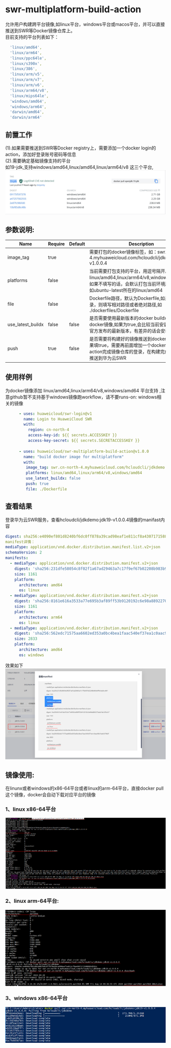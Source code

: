 # swr-multiplatform-build-action
允许用户构建跨平台镜像,如linux平台，windows平台或macos平台，并可以直接推送到SWR等Docker镜像仓库上。  
目前支持的平台列表如下：  
```yaml
  'linux/amd64',
  'linux/arm64',
  'linux/ppc64le',
  'linux/s390x',
  'linux/386',
  'linux/arm/v5',
  'linux/arm/v7',
  'linux/arm/v6',
  'linux/arm64/v8',
  'linux/mips64le',
  'windows/amd64',
  'windows/arm64',
  'darwin/amd64',
  'darwin/arm64'
```

## **前置工作**
(1).如果需要推送到SWR等Docker registry上，需要添加一个docker login的action，添加好登录账号密码等信息    
(2).需要确定基础镜像支持的平台  
如19-jdk,支持windows/amd64,linux/amd64,linux/arm64/v8 这三个平台,  
![avatar](./images/20220509-165318.jpg)

## **参数说明:**
| Name          | Require | Default | Description |
| ------------ | ------- | ------- | ----------- |
| image_tag    |   true    |         | 需要打包的docker镜像标签，如：swr.cn-north-4.myhuaweicloud.com/hcloudcli/jdkdemo:jdk19-v1.0.0.4|
| platforms    |   false    |         | 当前需要打包支持的平台，用逗号隔开。如  linux/amd64,linux/arm64/v8,windows/amd64。如果不填写的话，会默认打包当前环境所在的平台，如ubuntu-latest所在的linux/amd64|
| file    |   false        |        | Dockerfile路径，默认为Dockerfile,如果在其他目录，则填写相对路径或者绝对路径,如 ./dockerfiles/Dockerfile|
| use_latest_buildx    |   false    |     false    | 是否需要使用最新版本的docker buildx来构建docker镜像,如果为true,会比较当前安装的buildx和官方发布的最新版本，有差异的话会安装最新版本|  
| push    |   true    |    false     | 是否需要将构建好的镜像推送到docker镜像仓库，如果填true，需要再前面增加一个docker login的  action完成镜像仓库的登录，在构建完成之后会自动推送到华为云SWR|      


## **使用样例**
为docker镜像添加 linux/amd64,linux/arm64/v8,windows/amd64 平台支持 ,注意github暂不支持基于windows镜像跑workflow，请不要runs-on: windows相关的镜像
```yaml
      - uses: huaweicloud/swr-login@v1
        name: Login to HuaweiCloud SWR
        with:
          region: cn-north-4
          access-key-id: ${{ secrets.ACCESSKEY }}
          access-key-secret: ${{ secrets.SECRETACCESSKEY }}
          
      - uses: huaweicloud/swr-multiplatform-build-action@v1.0.0
        name: "build docker image for multiplatform"
        with:
         image_tag: swr.cn-north-4.myhuaweicloud.com/hcloudcli/jdkdemo:jdk19-v1.0.0.4
         platforms: linux/amd64,linux/arm64/v8,windows/amd64
         use_latest_buildx: false
         push: true
         file: ./Dockerfile
```
## **查看结果**
登录华为云SWR服务，查看hcloudcli/jdkdemo:jdk19-v1.0.0.4镜像的manifast内容  
```yaml
digest: sha256:e4090ef801d8240bf6dc0ff878a39cad98eaf1e811cf8a4307171588065d291c
manifest详情：
mediaType: application/vnd.docker.distribution.manifest.list.v2+json
schemaVersion: 2
manifests:
  - mediaType: application/vnd.docker.distribution.manifest.v2+json
    digest: 'sha256:231dfe58054c8f02f1a67ad29463a7c17f9ef67b02208b983b9ff9c0eb9cc891'
    size: 1161
    platform:
      architecture: amd64
      os: linux
  - mediaType: application/vnd.docker.distribution.manifest.v2+json
    digest: 'sha256:8161e616a3533a77e695b3af89ff53b9120192c6e98a8892270ada7ab325bcb7'
    size: 1161
    platform:
      architecture: arm64
      os: linux
  - mediaType: application/vnd.docker.distribution.manifest.v2+json
    digest: 'sha256:562edc71575aa6602ed353a0bc4bea1faac540ef37ea1c0aac96b1bab337842f'
    size: 2833
    platform:
      architecture: amd64
      os: windows
 ```
 效果如下
 ![avatar](./images/20220509-194824.png)
 
 ## **镜像使用:**
 在linunx或者windows的x86-64平台或者linux的arm-64平台，直接docker pull这个镜像，docker会自动下载对应平台的镜像  
### 1、linux x86-64平台
![avatar](./images/20220510-094740.png)
### 2、linux arm-64平台:
 ![avatar](./images/20220509-195911.png)
###  3、windows x86-64平台 
 ![avatar](./images/20220510-085854.png)